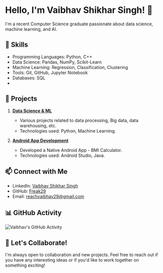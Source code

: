 # Hello, I'm Vaibhav Shikhar Singh! 👋

I'm a recent Computer Science graduate passionate about data science, machine learning, and AI.

## 🚀 Skills

- Programming Languages: Python, C++
- Data Science: Pandas, NumPy, Scikit-Learn
- Machine Learning: Regression, Classification, Clustering
- Tools: Git, GitHub, Jupyter Notebook
- Databases: SQL
- 
## 🌱 Projects

1. **[Data Science & ML](https://github.com/Freak29?tab=projects)**
   - Various projects related to data processing, Big data, data warehousing, etc.
   - Technologies used: Python, Machine Learning.

2. **[Android App Development](https://github.com/Freak29/Native-Android-App-Bmi-calculator)**
   - Developed a Native Android App - BMI Calculator.
   - Technologies used: Android Studio, Java.

## 📫 Connect with Me

- LinkedIn: [Vaibhav Shikhar Singh](https://www.linkedin.com/in/vaibhav-shikhar-singh-00430718b/)
- GitHub: [Freak29](https://github.com/Freak29)
- Email: reachvaibhav29@gmail.com

## 📊 GitHub Activity

![Vaibhav's GitHub Activity](https://img.shields.io/github/commit-activity/m/Freak29/Freak29?style=flat-square)

## 🎉 Let's Collaborate!

I'm always open to collaboration and new projects. Feel free to reach out if you have any interesting ideas or if you'd like to work together on something exciting!

